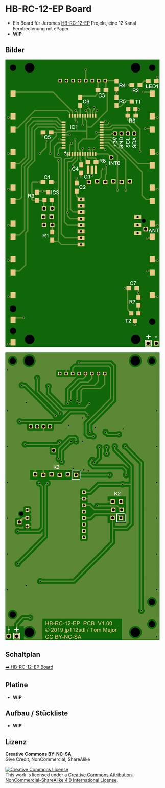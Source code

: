 
# HB-RC-12-EP Board

- Ein Board für Jeromes [HB-RC-12-EP](https://homematic-forum.de/forum/viewtopic.php?f=76&t=50160) Projekt, eine 12 Kanal Fernbedienung mit ePaper.
- **WIP**


## Bilder

![pic](Images/HB-RC-12-EP_Top_V10.png)

![pic](Images/HB-RC-12-EP_Bottom_V10.png)


## Schaltplan

[:arrow_right: HB-RC-12-EP Board](https://github.com/TomMajor/SmartHome/tree/master/PCB/HB-RC-12-EP/Files/HB-RC-12-EP.pdf)


## Platine

- **WIP**


## Aufbau / Stückliste

- **WIP**


## Lizenz

**Creative Commons BY-NC-SA**<br>
Give Credit, NonCommercial, ShareAlike

<a rel="license" href="http://creativecommons.org/licenses/by-nc-sa/4.0/"><img alt="Creative Commons License" style="border-width:0" src="https://i.creativecommons.org/l/by-nc-sa/4.0/88x31.png" /></a><br />This work is licensed under a <a rel="license" href="http://creativecommons.org/licenses/by-nc-sa/4.0/">Creative Commons Attribution-NonCommercial-ShareAlike 4.0 International License</a>.
